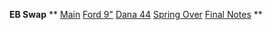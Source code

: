 ---
---

**EB Swap**
**
[Main](/convaxle/fordeb/)
[Ford 9"](/convaxle/fordeb/f9.html)
[Dana 44](/convaxle/fordeb/d44.html)
[Spring Over](/convaxle/fordeb/soa.html)
[Final Notes](/convaxle/fordeb/conclude.html)
**